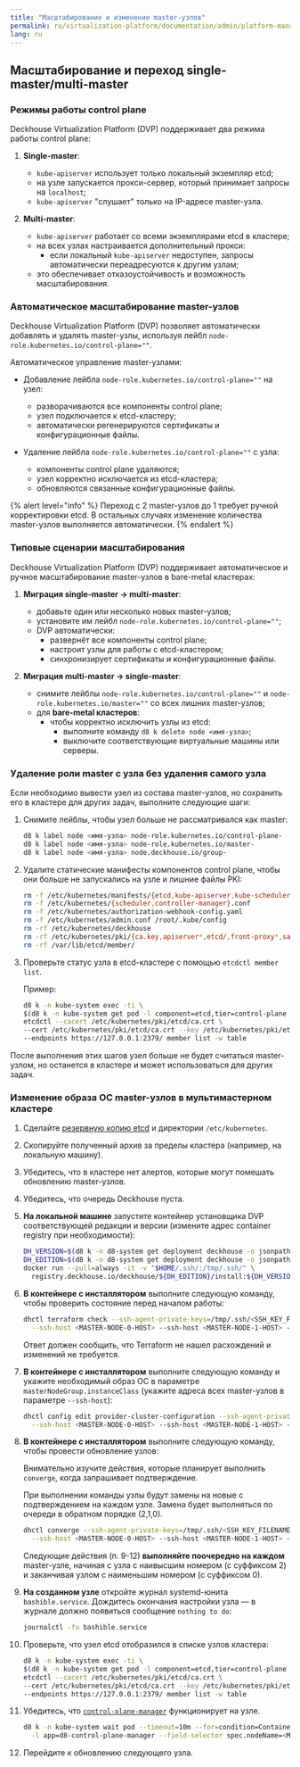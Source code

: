 ```yaml
---
title: "Масштабирование и изменение master-узлов"
permalink: ru/virtualization-platform/documentation/admin/platform-management/platform-scaling/control-plane/scaling-and-changing-master-nodes.html
lang: ru
---
```


## Масштабирование и переход single-master/multi-master

### Режимы работы control plane

Deckhouse Virtualization Platform (DVP) поддерживает два режима работы control plane:

1. **Single-master**:
   - `kube-apiserver` использует только локальный экземпляр etcd;
   - на узле запускается прокси-сервер, который принимает запросы на `localhost`;
   - `kube-apiserver` "слушает" только на IP-адресе master-узла.

1. **Multi-master**:
   - `kube-apiserver` работает со всеми экземплярами etcd в кластере;
   - на всех узлах настраивается дополнительный прокси:
     - если локальный `kube-apiserver` недоступен, запросы автоматически переадресуются к другим узлам;
   - это обеспечивает отказоустойчивость и возможность масштабирования.

### Автоматическое масштабирование master-узлов

Deckhouse Virtualization Platform (DVP) позволяет автоматически добавлять и удалять master-узлы, используя лейбл `node-role.kubernetes.io/control-plane=""`.

Автоматическое управление master-узлами:

- Добавление лейбла `node-role.kubernetes.io/control-plane=""` на узел:
  - разворачиваются все компоненты control plane;
  - узел подключается к etcd-кластеру;
  - автоматически регенерируются сертификаты и конфигурационные файлы.

- Удаление лейбла `node-role.kubernetes.io/control-plane=""` с узла:
  - компоненты control plane удаляются;
  - узел корректно исключается из etcd-кластера;
  - обновляются связанные конфигурационные файлы.

{% alert level="info" %}
Переход с 2 master-узлов до 1 требует ручной корректировки etcd. В остальных случаях изменение количества master-узлов выполняется автоматически.
{% endalert %}

### Типовые сценарии масштабирования

Deckhouse Virtualization Platform (DVP) поддерживает автоматическое и ручное масштабирование master-узлов в bare-metal кластерах:

1. **Миграция single-master → multi-master**:

   - добавьте один или несколько новых master-узлов;
   - установите им лейбл `node-role.kubernetes.io/control-plane=""`;
   - DVP автоматически:
     - развернёт все компоненты control plane;
     - настроит узлы для работы с etcd-кластером;
     - синхронизирует сертификаты и конфигурационные файлы.

1. **Миграция multi-master → single-master**:

   - снимите лейблы `node-role.kubernetes.io/control-plane=""` и `node-role.kubernetes.io/master=""` со всех лишних master-узлов;
   - для **bare-metal кластеров**:
     - чтобы корректно исключить узлы из etcd:
       - выполните команду `d8 k delete node <имя-узла>`;
       - выключите соответствующие виртуальные машины или серверы.

### Удаление роли master с узла без удаления самого узла

Если необходимо вывести узел из состава master-узлов, но сохранить его в кластере для других задач, выполните следующие шаги:

1. Снимите лейблы, чтобы узел больше не рассматривался как master:

   ```bash
   d8 k label node <имя-узла> node-role.kubernetes.io/control-plane-
   d8 k label node <имя-узла> node-role.kubernetes.io/master-
   d8 k label node <имя-узла> node.deckhouse.io/group-
   ```

1. Удалите статические манифесты компонентов control plane, чтобы они больше не запускались на узле и лишние файлы PKI:

   ```bash
   rm -f /etc/kubernetes/manifests/{etcd,kube-apiserver,kube-scheduler,kube-controller-manager}.yaml
   rm -f /etc/kubernetes/{scheduler,controller-manager}.conf
   rm -f /etc/kubernetes/authorization-webhook-config.yaml
   rm -f /etc/kubernetes/admin.conf /root/.kube/config
   rm -rf /etc/kubernetes/deckhouse
   rm -rf /etc/kubernetes/pki/{ca.key,apiserver*,etcd/,front-proxy*,sa.*}
   rm -rf /var/lib/etcd/member/
   ```

1. Проверьте статус узла в etcd-кластере с помощью `etcdctl member list`.

   Пример:

   ```bash
   d8 k -n kube-system exec -ti \
   $(d8 k -n kube-system get pod -l component=etcd,tier=control-plane -o json | jq -r '.items[] | select( .status.conditions[] | select(.type == "ContainersReady" and .status == "True")) | .metadata.name' | head -n1) -- \
   etcdctl --cacert /etc/kubernetes/pki/etcd/ca.crt \
   --cert /etc/kubernetes/pki/etcd/ca.crt --key /etc/kubernetes/pki/etcd/ca.key \
   --endpoints https://127.0.0.1:2379/ member list -w table
   ```

После выполнения этих шагов узел больше не будет считаться master-узлом, но останется в кластере и может использоваться для других задач.

### Изменение образа ОС master-узлов в мультимастерном кластере

1. Сделайте [резервную копию etcd](/products/virtualization-platform/documentation/admin/backup-and-restore.html#резервное-копирование-etcd) и директории `/etc/kubernetes`.
1. Скопируйте полученный архив за пределы кластера (например, на локальную машину).
1. Убедитесь, что в кластере нет алертов, которые могут помешать обновлению master-узлов.
1. Убедитесь, что очередь Deckhouse пуста.
1. **На локальной машине** запустите контейнер установщика DVP соответствующей редакции и версии (измените адрес container registry при необходимости):

   ```bash
   DH_VERSION=$(d8 k -n d8-system get deployment deckhouse -o jsonpath='{.metadata.annotations.core\.deckhouse\.io\/version}') 
   DH_EDITION=$(d8 k -n d8-system get deployment deckhouse -o jsonpath='{.metadata.annotations.core\.deckhouse\.io\/edition}' | tr '[:upper:]' '[:lower:]' ) 
   docker run --pull=always -it -v "$HOME/.ssh/:/tmp/.ssh/" \
     registry.deckhouse.io/deckhouse/${DH_EDITION}/install:${DH_VERSION} bash
   ```

1. **В контейнере с инсталлятором** выполните следующую команду, чтобы проверить состояние перед началом работы:

   ```bash
   dhctl terraform check --ssh-agent-private-keys=/tmp/.ssh/<SSH_KEY_FILENAME> --ssh-user=<USERNAME> \
     --ssh-host <MASTER-NODE-0-HOST> --ssh-host <MASTER-NODE-1-HOST> --ssh-host <MASTER-NODE-2-HOST>
   ```

   Ответ должен сообщить, что Terraform не нашел расхождений и изменений не требуется.

1. **В контейнере с инсталлятором** выполните следующую команду и укажите необходимый образ ОС в параметре `masterNodeGroup.instanceClass` (укажите адреса всех master-узлов в параметре `--ssh-host`):

   ```bash
   dhctl config edit provider-cluster-configuration --ssh-agent-private-keys=/tmp/.ssh/<SSH_KEY_FILENAME> --ssh-user=<USERNAME> \
     --ssh-host <MASTER-NODE-0-HOST> --ssh-host <MASTER-NODE-1-HOST> --ssh-host <MASTER-NODE-2-HOST>
   ```

1. **В контейнере с инсталлятором** выполните следующую команду, чтобы провести обновление узлов:

   Внимательно изучите действия, которые планирует выполнить `converge`, когда запрашивает подтверждение.

   При выполнении команды узлы будут замены на новые с подтверждением на каждом узле. Замена будет выполняться по очереди в обратном порядке (2,1,0).

   ```bash
   dhctl converge --ssh-agent-private-keys=/tmp/.ssh/<SSH_KEY_FILENAME> --ssh-user=<USERNAME> \
     --ssh-host <MASTER-NODE-0-HOST> --ssh-host <MASTER-NODE-1-HOST> --ssh-host <MASTER-NODE-2-HOST>
   ```

   Следующие действия (п. 9-12) **выполняйте поочередно на каждом** master-узле, начиная с узла с наивысшим номером (с суффиксом 2) и заканчивая узлом с наименьшим номером (с суффиксом 0).

1. **На созданном узле** откройте журнал systemd-юнита `bashible.service`. Дождитесь окончания настройки узла — в журнале должно появиться сообщение `nothing to do`:

   ```bash
   journalctl -fu bashible.service
   ```

1. Проверьте, что узел etcd отобразился в списке узлов кластера:

   ```bash
   d8 k -n kube-system exec -ti \
   $(d8 k -n kube-system get pod -l component=etcd,tier=control-plane -o json | jq -r '.items[] | select( .status.conditions[] | select(.type == "ContainersReady" and .status == "True")) | .metadata.name' | head -n1) -- \
   etcdctl --cacert /etc/kubernetes/pki/etcd/ca.crt \
   --cert /etc/kubernetes/pki/etcd/ca.crt --key /etc/kubernetes/pki/etcd/ca.key \
   --endpoints https://127.0.0.1:2379/ member list -w table
   ```

1. Убедитесь, что [`control-plane-manager`](/products/kubernetes-platform/documentation/v1/modules/control-plane-manager/) функционирует на узле.

   ```bash
   d8 k -n kube-system wait pod --timeout=10m --for=condition=ContainersReady \
     -l app=d8-control-plane-manager --field-selector spec.nodeName=<MASTER-NODE-N-NAME>
   ```

1. Перейдите к обновлению следующего узла.
